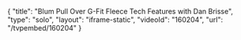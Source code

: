 {
    "title": "Blum Pull Over G-Fit Fleece Tech Features with Dan Brisse",
    "type": "solo",
    "layout": "iframe-static",
    "videoId": "160204",
    "url": "\/tvpembed\/160204"
}